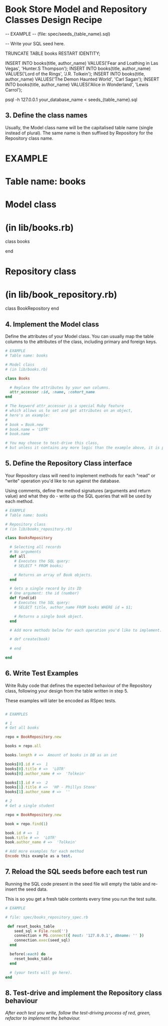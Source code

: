 # Book Store Model and Repository Classes Design Recipe

-- EXAMPLE
-- (file: spec/seeds_{table_name}.sql)

-- Write your SQL seed here. 

TRUNCATE TABLE books RESTART IDENTITY;

INSERT INTO books(title, author_name) VALUES('Fear and Loathing in Las Vegas', 'Hunter.S Thompson');
INSERT INTO books(title, author_name) VALUES('Lord of the Rings', 'J.R. Tolkein');
INSERT INTO books(title, author_name) VALUES('The Demon Haunted World', 'Carl Sagan');
INSERT INTO books(title, author_name) VALUES('Alice in Wonderland', 'Lewis Carrol');


psql -h 127.0.0.1 your_database_name < seeds_{table_name}.sql

## 3. Define the class names

Usually, the Model class name will be the capitalised table name (single instead of plural). The same name is then suffixed by Repository for the Repository class name.

# EXAMPLE
# Table name: books

# Model class
# (in lib/books.rb)

class books
  
end

# Repository class
# (in lib/book_repository.rb)
class BookRepository
end


## 4. Implement the Model class
Define the attributes of your Model class. You can usually map the table columns to the attributes of the class, including primary and foreign keys.
``` ruby
# EXAMPLE
# Table name: books

# Model class
# (in lib/books.rb)

class Books

  # Replace the attributes by your own columns.
  attr_accessor :id, :name, :cohort_name
end

# The keyword attr_accessor is a special Ruby feature
# which allows us to set and get attributes on an object,
# here's an example:
#
# book = Book.new
# book.name = 'LOTR'
# book.name

# You may choose to test-drive this class, 
# but unless it contains any more logic than the example above, it is probably not needed.

```

## 5. Define the Repository Class interface
Your Repository class will need to implement methods for each "read" or "write" operation you'd like to run against the database.

Using comments, define the method signatures (arguments and return value) and what they do - write up the SQL queries that will be used by each method.

```ruby
# EXAMPLE
# Table name: books

# Repository class
# (in lib/books_repository.rb)

class BooksRepository

  # Selecting all records
  # No arguments
  def all
    # Executes the SQL query:
    # SELECT * FROM books;

    # Returns an array of Book objects.
  end

  # Gets a single record by its ID
  # One argument: the id (number)
  def find(id)
    # Executes the SQL query:
    # SELECT title, author_name FROM books WHERE id = $1;

    # Returns a single book object.
  end

  # Add more methods below for each operation you'd like to implement.

  # def create(book)
    
  # end

end
```

## 6. Write Test Examples
Write Ruby code that defines the expected behaviour of the Repository class, following your design from the table written in step 5.

These examples will later be encoded as RSpec tests.

```ruby

# EXAMPLES

# 1
# Get all books

repo = BookRepository.new

books = repo.all

books.length # =>  Amount of books in DB as an int

books[0].id # =>  1
books[0].title # =>  'LOTR'
books[0].author_name # =>  'Tolkein'

books[1].id # =>  2
books[1].title # =>  'HP - Phillys Stone'
books[1].author_name # =>  ''

# 2
# Get a single student

repo = BookRepository.new

book = repo.find(1)

book.id # =>  1
book.title # =>  'LOTR'
book.author_name # =>  'Tolkein'

# Add more examples for each method
Encode this example as a test.
```

## 7. Reload the SQL seeds before each test run
Running the SQL code present in the seed file will empty the table and re-insert the seed data.

This is so you get a fresh table contents every time you run the test suite.
```ruby
# EXAMPLE

# file: spec/books_repository_spec.rb

 def reset_books_table
    seed_sql = File.read('')
    connection = PG.connect({ host: '127.0.0.1', dbname: '' })
    connection.exec(seed_sql)
  end

  before(:each) do
    reset_books_table
  end

  # (your tests will go here).
end
```

## 8. Test-drive and implement the Repository class behaviour
_After each test you write, follow the test-driving process of red, green, refactor to implement the behaviour._
